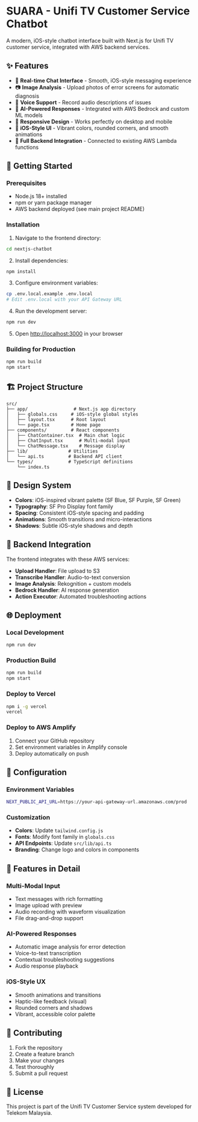 # SUARA - Unifi TV Customer Service Chatbot

A modern, iOS-style chatbot interface built with Next.js for Unifi TV customer service, integrated with AWS backend services.

## ✨ Features

- 💬 **Real-time Chat Interface** - Smooth, iOS-style messaging experience
- 📷 **Image Analysis** - Upload photos of error screens for automatic diagnosis
- 🎤 **Voice Support** - Record audio descriptions of issues
- 🤖 **AI-Powered Responses** - Integrated with AWS Bedrock and custom ML models
- 📱 **Responsive Design** - Works perfectly on desktop and mobile
- 🎨 **iOS-Style UI** - Vibrant colors, rounded corners, and smooth animations
- 🔧 **Full Backend Integration** - Connected to existing AWS Lambda functions

## 🚀 Getting Started

### Prerequisites

- Node.js 18+ installed
- npm or yarn package manager
- AWS backend deployed (see main project README)

### Installation

1. Navigate to the frontend directory:
```bash
cd nextjs-chatbot
```

2. Install dependencies:
```bash
npm install
```

3. Configure environment variables:
```bash
cp .env.local.example .env.local
# Edit .env.local with your API Gateway URL
```

4. Run the development server:
```bash
npm run dev
```

5. Open [http://localhost:3000](http://localhost:3000) in your browser

### Building for Production

```bash
npm run build
npm start
```

## 🏗️ Project Structure

```
src/
├── app/                 # Next.js app directory
│   ├── globals.css     # iOS-style global styles
│   ├── layout.tsx      # Root layout
│   └── page.tsx        # Home page
├── components/         # React components
│   ├── ChatContainer.tsx  # Main chat logic
│   ├── ChatInput.tsx      # Multi-modal input
│   └── ChatMessage.tsx    # Message display
├── lib/               # Utilities
│   └── api.ts         # Backend API client
└── types/             # TypeScript definitions
    └── index.ts
```

## 🎨 Design System

- **Colors**: iOS-inspired vibrant palette (SF Blue, SF Purple, SF Green)
- **Typography**: SF Pro Display font family
- **Spacing**: Consistent iOS-style spacing and padding
- **Animations**: Smooth transitions and micro-interactions
- **Shadows**: Subtle iOS-style shadows and depth

## 🔌 Backend Integration

The frontend integrates with these AWS services:

- **Upload Handler**: File upload to S3
- **Transcribe Handler**: Audio-to-text conversion
- **Image Analysis**: Rekognition + custom models
- **Bedrock Handler**: AI response generation
- **Action Executor**: Automated troubleshooting actions

## 🌐 Deployment

### Local Development
```bash
npm run dev
```

### Production Build
```bash
npm run build
npm start
```

### Deploy to Vercel
```bash
npm i -g vercel
vercel
```

### Deploy to AWS Amplify
1. Connect your GitHub repository
2. Set environment variables in Amplify console
3. Deploy automatically on push

## 🔧 Configuration

### Environment Variables

```bash
NEXT_PUBLIC_API_URL=https://your-api-gateway-url.amazonaws.com/prod
```

### Customization

- **Colors**: Update `tailwind.config.js`
- **Fonts**: Modify font family in `globals.css`
- **API Endpoints**: Update `src/lib/api.ts`
- **Branding**: Change logo and colors in components

## 📱 Features in Detail

### Multi-Modal Input
- Text messages with rich formatting
- Image upload with preview
- Audio recording with waveform visualization
- File drag-and-drop support

### AI-Powered Responses
- Automatic image analysis for error detection
- Voice-to-text transcription
- Contextual troubleshooting suggestions
- Audio response playback

### iOS-Style UX
- Smooth animations and transitions
- Haptic-like feedback (visual)
- Rounded corners and shadows
- Vibrant, accessible color palette

## 🤝 Contributing

1. Fork the repository
2. Create a feature branch
3. Make your changes
4. Test thoroughly
5. Submit a pull request

## 📄 License

This project is part of the Unifi TV Customer Service system developed for Telekom Malaysia.